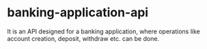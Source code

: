# banking-application-api
It is an API designed for a banking application, where operations like account creation, deposit, withdraw etc. can be done.
